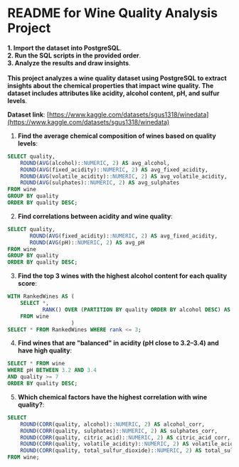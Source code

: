 # README for Wine Quality Analysis Project

**1️. Import the dataset into PostgreSQL**. <br>
**2️. Run the SQL scripts in the provided order**. <br>
**3️. Analyze the results and draw insights**. <br>
<br>
**This project analyzes a wine quality dataset using PostgreSQL to extract insights about the chemical properties that impact wine quality. 
The dataset includes attributes like acidity, alcohol content, pH, and sulfur levels**.

**Dataset link**: [https://www.kaggle.com/datasets/sgus1318/winedata](https://www.kaggle.com/datasets/sgus1318/winedata)

  1. **Find the average chemical composition of wines based on quality levels**:
   ```sql
   SELECT quality, 
       ROUND(AVG(alcohol)::NUMERIC, 2) AS avg_alcohol, 
       ROUND(AVG(fixed_acidity)::NUMERIC, 2) AS avg_fixed_acidity, 
       ROUND(AVG(volatile_acidity)::NUMERIC, 2) AS avg_volatile_acidity, 
       ROUND(AVG(sulphates)::NUMERIC, 2) AS avg_sulphates
   FROM wine
   GROUP BY quality
   ORDER BY quality DESC;
   ```
  2. **Find correlations between acidity and wine quality**:
```sql
SELECT quality, 
       ROUND(AVG(fixed_acidity)::NUMERIC, 2) AS avg_fixed_acidity, 
       ROUND(AVG(pH)::NUMERIC, 2) AS avg_pH
FROM wine
GROUP BY quality
ORDER BY quality DESC;
```
  3. **Find the top 3 wines with the highest alcohol content for each quality score**:
```sql
WITH RankedWines AS (
    SELECT *, 
           RANK() OVER (PARTITION BY quality ORDER BY alcohol DESC) AS rank
    FROM wine
                    )
SELECT * FROM RankedWines WHERE rank <= 3;
```
  4. **Find wines that are "balanced" in acidity (pH close to 3.2–3.4) and have high quality**:
```sql
SELECT * FROM wine
WHERE pH BETWEEN 3.2 AND 3.4
AND quality >= 7
ORDER BY quality DESC;
```
  5. **Which chemical factors have the highest correlation with wine quality?**:
```sql
SELECT 
    ROUND(CORR(quality, alcohol)::NUMERIC, 2) AS alcohol_corr,
    ROUND(CORR(quality, sulphates)::NUMERIC, 2) AS sulphates_corr,
    ROUND(CORR(quality, citric_acid)::NUMERIC, 2) AS citric_acid_corr,
    ROUND(CORR(quality, volatile_acidity)::NUMERIC, 2) AS volatile_acidity_corr,
    ROUND(CORR(quality, total_sulfur_dioxide)::NUMERIC, 2) AS total_sulfur_corr
FROM wine;
```
